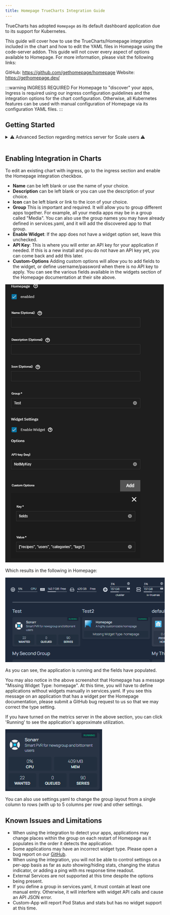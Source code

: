 ```yaml
---
title: Homepage TrueCharts Integration Guide
---
```


TrueCharts has adopted `Homepage` as its default dashboard application due to its support for Kubernetes.

This guide will cover how to use the TrueCharts/Homepage integration included in the chart and how to edit the YAML files in Homepage using the code-server addon. This guide will not cover every aspect of options available to Homepage. For more information, please visit the following links:

GitHub: <https://github.com/gethomepage/homepage>
Website: <https://gethomepage.dev/>

:::warning INGRESS REQUIRED
For Homepage to "discover" your apps, Ingress is required using our ingress configuration guidelines and the integration options for the chart configuration. Otherwise, all Kubernetes features can be used with manual configuration of Homepage via its configuration YAML files.
:::

## Getting Started

<details>
<summary> ⚠️ Advanced Section regarding metrics server for Scale users ⚠️ </summary>

If you wish to make use of the metrics components of Homepage, you can enable the metrics server in Cobia. Currently, there is no GUI option for this, but it should be available in a future release. As such, this falls under advanced usage. It's advised to make a backup before running the following command. This command will force all your apps to restart, so be aware.

`midclt call -job kubernetes.update '{"metrics_server": true}'`

You can then run `k3s kubectl top pods -A` once all apps have resumed to confirm the metrics server is running properly.

You can then add the following to your widgets.yaml file to add the cluster/node resources display:

```yaml
- kubernetes:
    cluster:
      # Shows cluster-wide statistics
      show: true
      # Shows the aggregate CPU stats
      cpu: true
      # Shows the aggregate memory stats
      memory: true
      # Shows a custom label
      showLabel: true
      label: "ChangeMe"
    nodes:
      # Shows node-specific statistics
      show: false # Set to True in Clustered Kubernetes environments
      # Shows the CPU for each node
      cpu: true
      # Shows the memory for each node
      memory: true
      # Shows the label, which is always the node name
      showLabel: true
```

This will result in the following being added:
![hp kube enable check](./img/cwidget.png)

And you will be able to have outputs similar to this to see memory and CPU:

![metrics example](./img/metricsexample.png)

:exclamation: Due to how Homepage calculates utilization for your applications, this is only an approximation. The percentage is not based on your physical CPU utilization but on the max CPU limit for the chart and is additive for each pod. If your chart has a 2000m CPU limit and has 1 pod, 1000m of usage will read as 50%. If the chart has 2 pods each with a 2000m limit, it will read as 25% for 1000m of usage as the pods total 4000m. RAM utilization is the total combined RAM usage across all pods.

</details>
<br>

## Enabling Integration in Charts

To edit an existing chart with ingress, go to the ingress section and enable the Homepage integration checkbox.

- **Name** can be left blank or use the name of your choice.
- **Description** can be left blank or you can use the description of your choice.
- **Icon** can be left blank or link to the icon of your choice.
- **Group** This is important and required. It will allow you to group different apps together. For example, all your media apps may be in a group called "Media". You can also use the group names you may have already defined in services.yaml, and it will add the discovered app to that group.
- **Enable Widget**: If the app does not have a widget option set, leave this unchecked.
- **API Key**: This is where you will enter an API key for your application if needed. If this is a new install and you do not have an API key yet, you can come back and add this later.
- **Custom-Options** Adding custom options will allow you to add fields to the widget, or define username/password when there is no API key to apply. You can see the various fields available in the widgets section of the Homepage documentation at their site above.

![integration options](./img/intop.png)

Which results in the following in Homepage:

![example one](./img/exmaple1.png)

As you can see, the application is running and the fields have populated.

You may also notice in the above screenshot that Homepage has a message "Missing Widget Type: homepage". At this time, you will have to define applications without widgets manually in services.yaml.
If you see this message on an application that has a widget per the Homepage documentation, please submit a GitHub bug request to us so that we may correct the type setting.

If you have turned on the metrics server in the above section, you can click 'Running' to see the application's approximate utilization.

![utilization example](./img/utilexam.png)

You can also use settings.yaml to change the group layout from a single column to rows (with up to 5 columns per row) and other settings.

## Known Issues and Limitations

- When using the integration to detect your apps, applications may change places within the group on each restart of Homepage as it populates in the order it detects the application.
- Some applications may have an incorrect widget type. Please open a bug report on our [GitHub](https://github.com/truecharts/charts/issues).
- When using the integration, you will not be able to control settings on a per-app basis as far as auto showing/hiding stats, changing the status indicator, or adding a ping with ms response time readout.
- External Services are not supported at this time despite the options being present.
- If you define a group in services.yaml, it must contain at least one manual entry. Otherwise, it will interfere with widget API calls and cause an API JSON error.
- Custom-App will report Pod Status and stats but has no widget support at this time.
